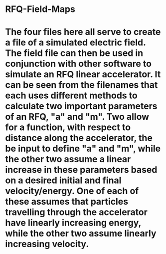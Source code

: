 # RFQ-Field-Maps
# The four files here all serve to create a file of a simulated electric field. The field file can then be used in conjunction with other software to simulate an RFQ linear accelerator. It can be seen from the filenames that each uses different methods to calculate two important parameters of an RFQ, "a" and "m". Two allow for a function, with respect to distance along the accelerator, the be input to define "a" and "m", while the other two assume a linear increase in these parameters based on a desired initial and final velocity/energy. One of each of these assumes that particles travelling through the accelerator have linearly increasing energy, while the other two assume linearly increasing velocity.
